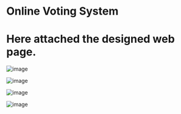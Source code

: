 # Online Voting System

# Here attached the designed web page.

![image](https://user-images.githubusercontent.com/61040390/187038772-fbc9556f-2211-4aa8-8bb1-e0de4d8c59b2.png)

![image](https://user-images.githubusercontent.com/61040390/187038788-3bd68796-b521-49a4-9a28-81b29b35c981.png)

![image](https://user-images.githubusercontent.com/61040390/187038798-9bc07f61-a208-473f-a7fa-ce6b840edc40.png)

![image](https://user-images.githubusercontent.com/61040390/187038817-2b4d2c18-06fb-444c-bc55-254ef781f63a.png)

